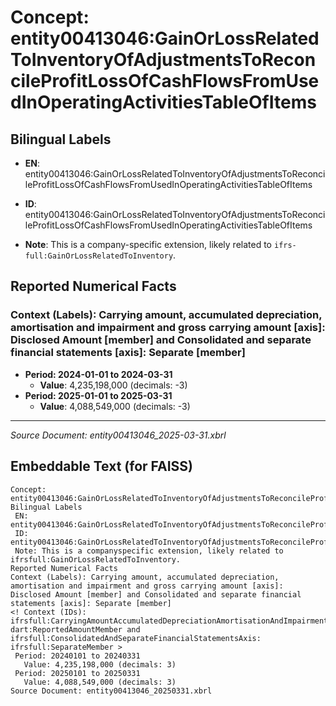 # Concept: entity00413046:GainOrLossRelatedToInventoryOfAdjustmentsToReconcileProfitLossOfCashFlowsFromUsedInOperatingActivitiesTableOfItems

## Bilingual Labels
- **EN**: entity00413046:GainOrLossRelatedToInventoryOfAdjustmentsToReconcileProfitLossOfCashFlowsFromUsedInOperatingActivitiesTableOfItems

- **ID**: entity00413046:GainOrLossRelatedToInventoryOfAdjustmentsToReconcileProfitLossOfCashFlowsFromUsedInOperatingActivitiesTableOfItems
- **Note**: This is a company-specific extension, likely related to `ifrs-full:GainOrLossRelatedToInventory`.

## Reported Numerical Facts

### **Context (Labels): Carrying amount, accumulated depreciation, amortisation and impairment and gross carrying amount [axis]: Disclosed Amount [member] and Consolidated and separate financial statements [axis]: Separate [member]**
<!-- Context (IDs): ifrs-full:CarryingAmountAccumulatedDepreciationAmortisationAndImpairmentAndGrossCarryingAmountAxis: dart:ReportedAmountMember and ifrs-full:ConsolidatedAndSeparateFinancialStatementsAxis: ifrs-full:SeparateMember -->
- **Period: 2024-01-01 to 2024-03-31**
  - **Value**: 4,235,198,000 (decimals: -3)
- **Period: 2025-01-01 to 2025-03-31**
  - **Value**: 4,088,549,000 (decimals: -3)

---
*Source Document: entity00413046_2025-03-31.xbrl*
## Embeddable Text (for FAISS)
```text
Concept: entity00413046:GainOrLossRelatedToInventoryOfAdjustmentsToReconcileProfitLossOfCashFlowsFromUsedInOperatingActivitiesTableOfItems
Bilingual Labels
 EN: entity00413046:GainOrLossRelatedToInventoryOfAdjustmentsToReconcileProfitLossOfCashFlowsFromUsedInOperatingActivitiesTableOfItems
 ID: entity00413046:GainOrLossRelatedToInventoryOfAdjustmentsToReconcileProfitLossOfCashFlowsFromUsedInOperatingActivitiesTableOfItems
 Note: This is a companyspecific extension, likely related to ifrsfull:GainOrLossRelatedToInventory.
Reported Numerical Facts
Context (Labels): Carrying amount, accumulated depreciation, amortisation and impairment and gross carrying amount [axis]: Disclosed Amount [member] and Consolidated and separate financial statements [axis]: Separate [member]
<! Context (IDs): ifrsfull:CarryingAmountAccumulatedDepreciationAmortisationAndImpairmentAndGrossCarryingAmountAxis: dart:ReportedAmountMember and ifrsfull:ConsolidatedAndSeparateFinancialStatementsAxis: ifrsfull:SeparateMember >
 Period: 20240101 to 20240331
   Value: 4,235,198,000 (decimals: 3)
 Period: 20250101 to 20250331
   Value: 4,088,549,000 (decimals: 3)
Source Document: entity00413046_20250331.xbrl
```